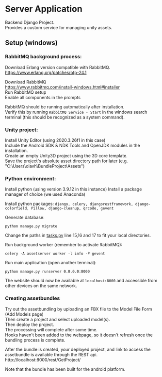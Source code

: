 # Server Application
Backend Django Project.\
Provides a custom service for managing unity assets.

## Setup (windows)

### RabbitMQ background process:
Download Erlang version compatible with RabbitMQ.\
https://www.erlang.org/patches/otp-24.1

Download RabbitMQ\
https://www.rabbitmq.com/install-windows.html#installer \
Run RabbitMQ setup\
Enable all components in the prompts

RabbitMQ should be running automatically after installation.\
Verify this by running ````RabbitMQ Service - Start```` in the windows search terminal (this should be recognized as a system command).


### Unity project:

Install Unity Editor (using 2020.3.26f1 in this case)\
Include the Android SDK & NDK Tools and OpenJDK modules in the installation.\
Create an empty Unity3D project using the 3D core template.\
Save the project's absolute asset directory path for later (e.g. "C:\Users\olavh\BundleProject\Assets")

### Python environment:
Install python (using version 3.9.12 in this instance)
Install a package manager of choice (we used Anaconda)

Install python packages: 
````django, celery, djangorestframework, django-colorfield, Pillow, django-cleanup, qrcode, gevent````

Generate database:
````shell
python manage.py migrate
````
Change the paths in [tasks.py](https://github.com/Citizen-Participation-Thesis/Server-Application/blob/main/assetserver/bundler/tasks.py) line 15,16 and 17 to fit your local directories.

Run background worker (remember to activate RabbitMQ):
````shell
celery -A assetserver worker -l info -P gevent
````

Run main application (open another terminal):
````shell
python manage.py runserver 0.0.0.0:8000
````

The website should now be available at ````localhost:8000```` and accessible from other devices on the same network.

### Creating assetbundles

Try out the assetbundling by uploading an FBX file to the Model File Form (Add Models page)\
Then create a project and select uploaded model(s).\
Then deploy the project.\
The processing will complete after some time.\
Hooks haven't been added to the webpage, so it doesn't refresh once the bundling process is complete.

After the bundle is created, your deployed project, and link to access the assetbundle is available through the REST api.\
http://localhost:8000/rest/GetProject/

Note that the bundle has been built for the android platform.
